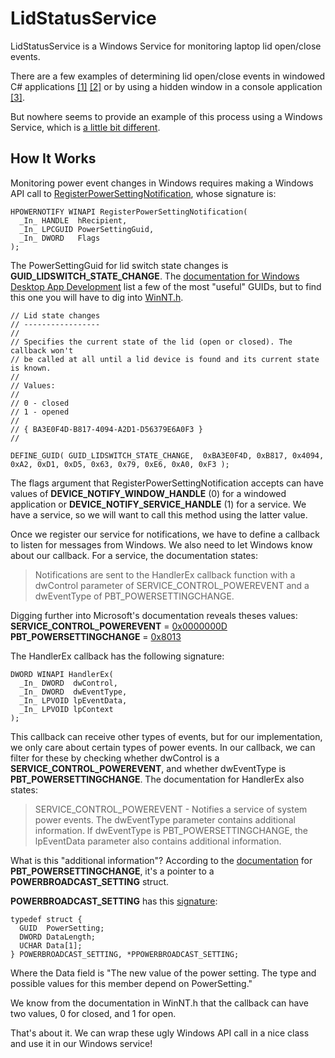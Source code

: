 # LidStatusService #
LidStatusService is a Windows Service for monitoring laptop lid open/close events.

There are a few examples of determining lid open/close events in windowed C# applications [[1]](https://stackoverflow.com/questions/3355606/detect-laptop-lid-closure-and-opening) [[2]](https://github.com/pescuma/vsix-time-tracker/blob/master/Lid.cs) or by using a hidden window in a console application [[3]](http://www.zachburlingame.com/2011/04/capturing-windows-power-events-in-a-console-application/).

But nowhere seems to provide an example of this process using a Windows Service, which is [a little bit different](https://msdn.microsoft.com/en-us/library/windows/desktop/aa373196(v=vs.85).aspx).

## How It Works ##
Monitoring power event changes in Windows requires making a Windows API call to [RegisterPowerSettingNotification](https://msdn.microsoft.com/en-us/library/windows/desktop/aa373196(v=vs.85).aspx), whose signature is:

    HPOWERNOTIFY WINAPI RegisterPowerSettingNotification(
      _In_ HANDLE  hRecipient,
      _In_ LPCGUID PowerSettingGuid,
      _In_ DWORD   Flags
    );

The PowerSettingGuid for lid switch state changes is **GUID_LIDSWITCH_STATE_CHANGE**. The [documentation for Windows Desktop App Development](https://msdn.microsoft.com/en-us/library/hh448380(v=vs.85).aspx) list a few of the most "useful" GUIDs, but to find this one you will have to dig into [WinNT.h](http://www.codemachine.com/downloads/win71/winnt.h).

    // Lid state changes
    // -----------------
    //
    // Specifies the current state of the lid (open or closed). The callback won't
    // be called at all until a lid device is found and its current state is known.
    //
    // Values:
    //
    // 0 - closed
    // 1 - opened
    //
    // { BA3E0F4D-B817-4094-A2D1-D56379E6A0F3 }
    //
    
    DEFINE_GUID( GUID_LIDSWITCH_STATE_CHANGE,  0xBA3E0F4D, 0xB817, 0x4094, 0xA2, 0xD1, 0xD5, 0x63, 0x79, 0xE6, 0xA0, 0xF3 );

The flags argument that RegisterPowerSettingNotification accepts can have values of **DEVICE_NOTIFY_WINDOW_HANDLE** (0) for a windowed application or **DEVICE_NOTIFY_SERVICE_HANDLE** (1) for a service. We have a service, so we will want to call this method using the latter value.

Once we register our service for notifications, we have to define a callback to listen for messages from Windows. We also need to let Windows know about our callback. For a service, the documentation states:

> Notifications are sent to the HandlerEx callback function with a dwControl parameter of SERVICE_CONTROL_POWEREVENT and a dwEventType of PBT_POWERSETTINGCHANGE.

Digging further into Microsoft's documentation reveals theses values:
**SERVICE_CONTROL_POWEREVENT** = [0x0000000D](https://msdn.microsoft.com/en-us/library/windows/desktop/ms683241(v=vs.85).aspx)
**PBT_POWERSETTINGCHANGE** = [0x8013](https://msdn.microsoft.com/en-us/library/windows/desktop/aa372722(v=vs.85).aspx)

The HandlerEx callback has the following signature:

    DWORD WINAPI HandlerEx(
      _In_ DWORD  dwControl,
      _In_ DWORD  dwEventType,
      _In_ LPVOID lpEventData,
      _In_ LPVOID lpContext
    );

This callback can receive other types of events, but for our implementation, we only care about certain types of power events. In our callback, we can filter for these by checking whether dwControl is a **SERVICE_CONTROL_POWEREVENT**, and whether dwEventType is **PBT_POWERSETTINGCHANGE**. The documentation for HandlerEx also states:

> SERVICE_CONTROL_POWEREVENT - Notifies a service of system power events. The dwEventType parameter contains additional information. If dwEventType is PBT_POWERSETTINGCHANGE, the lpEventData parameter also contains additional information.

What is this "additional information"? According to the [documentation](https://msdn.microsoft.com/en-us/library/windows/desktop/aa372722(v=vs.85).aspx) for **PBT_POWERSETTINGCHANGE**, it's a pointer to a **POWERBROADCAST_SETTING** struct.

**POWERBROADCAST_SETTING** has this [signature](https://msdn.microsoft.com/en-us/library/windows/desktop/aa372723(v=vs.85).aspx):

    typedef struct {
      GUID  PowerSetting;
      DWORD DataLength;
      UCHAR Data[1];
    } POWERBROADCAST_SETTING, *PPOWERBROADCAST_SETTING;

Where the Data field is "The new value of the power setting. The type and possible values for this member depend on PowerSetting." 

We know from the documentation in WinNT.h that the callback can have two values, 0 for closed, and 1 for open.

That's about it. We can wrap these ugly Windows API call in a nice class and use it in our Windows service!